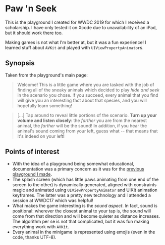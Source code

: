 # Paw 'n Seek

This is the playground I created for WWDC 2019 for which I received a scholarship. I have only tested it on Xcode due to unavailability of an iPad, but it should work there too.

Making games is not what I'm better at, but it was a fun experience! I learned stuff about `AVKit` and played with `UIViewPropertyAnimator`s.

## Synopsis

Taken from the playground's main page:

> Welcome! This is a little game where you are tasked with the job of finding all of the sneaky animals which decided to play *hide and seek* in the scenario you chose. If you succeed, every animal that you find will give you an interesting fact about that species, and you will hopefully learn something!

> [...] Tap around to reveal little portions of the scenario. **Turn up your volume and listen closely**: the *farther* you are from the nearest animal, the *farther* will be the sound! In addition, if you hear the animal's sound coming from your left, guess what -- that means that it's indeed on your left!


## Points of interest

- With the idea of a playground being somewhat educational, documentation was a primary concern as it was for the [previous playground I made](https://github.com/Robertof/swift-playground-bubblypictures).
- The splash screen (which has little paws animating from one end of the screen to the other) is dynamically generated, aligned with constraints magic and animated using `UIViewPropertyAnimator` and UIKit animation keyframes. The latter was a pretty new technology and I attended a session at WWDC17 which was helpful!
- What makes the game interesting is the _sound aspect_. In fact, sound is positional: wherever the closest animal to your tap is, the sound will come from that direction and will become quieter as distance increases. The algorithm per se is not that complicated, but it was fun making everything work with `AVKit`.
- Every animal in the minigame is represented using emojis (even in the code, thanks UTF-8).
